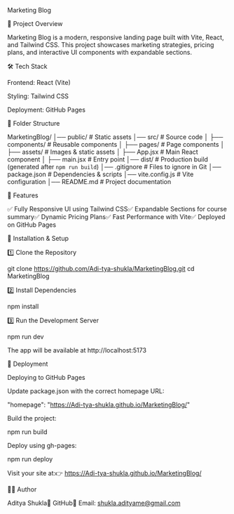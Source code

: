 Marketing Blog

🚀 Project Overview

Marketing Blog is a modern, responsive landing page built with Vite, React, and Tailwind CSS. This project showcases marketing strategies, pricing plans, and interactive UI components with expandable sections.

🛠️ Tech Stack

Frontend: React (Vite)

Styling: Tailwind CSS

Deployment: GitHub Pages

📂 Folder Structure

MarketingBlog/
│── public/                # Static assets
│── src/                   # Source code
│   ├── components/        # Reusable components
│   ├── pages/             # Page components
│   ├── assets/            # Images & static assets
│   ├── App.jsx            # Main React component
│   ├── main.jsx           # Entry point
│── dist/                  # Production build (generated after `npm run build`)
│── .gitignore             # Files to ignore in Git
│── package.json           # Dependencies & scripts
│── vite.config.js         # Vite configuration
│── README.md              # Project documentation

📌 Features

✅ Fully Responsive UI using Tailwind CSS✅ Expandable Sections for course summary✅ Dynamic Pricing Plans✅ Fast Performance with Vite✅ Deployed on GitHub Pages

🔧 Installation & Setup

1️⃣ Clone the Repository

git clone https://github.com/Adi-tya-shukla/MarketingBlog.git
cd MarketingBlog

2️⃣ Install Dependencies

npm install

3️⃣ Run the Development Server

npm run dev

The app will be available at http://localhost:5173

🚀 Deployment

Deploying to GitHub Pages

Update package.json with the correct homepage URL:

"homepage": "https://Adi-tya-shukla.github.io/MarketingBlog/"

Build the project:

npm run build

Deploy using gh-pages:

npm run deploy

Visit your site at:👉 https://Adi-tya-shukla.github.io/MarketingBlog/

👨‍💻 Author

Aditya Shukla🔗 GitHub📧 Email: shukla.adityame@gmail.com
